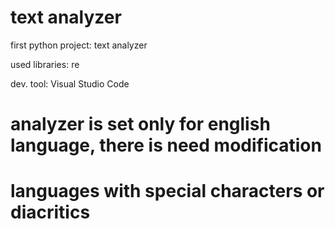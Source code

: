 # text analyzer

first python project:
text analyzer

used libraries: re

dev. tool: Visual Studio Code

# analyzer is set only for english language, there is need modification
# languages with special characters or diacritics